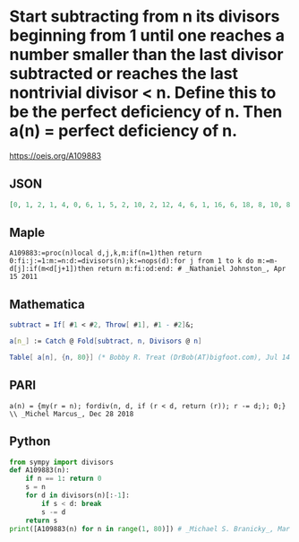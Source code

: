 # Start subtracting from n its divisors beginning from 1 until one reaches a number smaller than the last divisor subtracted or reaches the last nontrivial divisor < n\. Define this to be the perfect deficiency of n\. Then a\(n\) \= perfect deficiency of n\.
https://oeis.org/A109883
## JSON
```JSON
[0, 1, 2, 1, 4, 0, 6, 1, 5, 2, 10, 2, 12, 4, 6, 1, 16, 6, 18, 8, 10, 8, 22, 0, 19, 10, 14, 0, 28, 3, 30, 1, 18, 14, 22, 11, 36, 16, 22, 10, 40, 9, 42, 4, 12, 20, 46, 12, 41, 7, 30, 6, 52, 15, 38, 20, 34, 26, 58, 2, 60, 28, 22, 1, 46, 21, 66, 10, 42, 31, 70, 9, 72, 34, 26, 12, 58, 27, 78]
```
## Maple
```Maple
A109883:=proc(n)local d,j,k,m:if(n=1)then return 0:fi:j:=1:m:=n:d:=divisors(n);k:=nops(d):for j from 1 to k do m:=m-d[j]:if(m<d[j+1])then return m:fi:od:end: # _Nathaniel Johnston_, Apr 15 2011
```
## Mathematica
```Mathematica
subtract = If[ #1 < #2, Throw[ #1], #1 - #2]&;
```
```Mathematica
a[n_] := Catch @ Fold[subtract, n, Divisors @ n]
```
```Mathematica
Table[ a[n], {n, 80}] (* Bobby R. Treat (DrBob(AT)bigfoot.com), Jul 14 2005 *)
```
## PARI
```PARI
a(n) = {my(r = n); fordiv(n, d, if (r < d, return (r)); r -= d;); 0;} \\ _Michel Marcus_, Dec 28 2018
```
## Python
```Python
from sympy import divisors
def A109883(n):
    if n == 1: return 0
    s = n
    for d in divisors(n)[:-1]:
        if s < d: break
        s -= d
    return s
print([A109883(n) for n in range(1, 80)]) # _Michael S. Branicky_, Mar 31 2024
```
